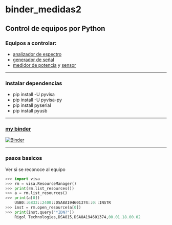 # binder_medidas2

## Control de equipos por Python

### Equipos a controlar:
 * [analizador de espectro](https://www.keysight.com/en/pd-817002-pn-N9320A/rf-spectrum-analyzer-9-khz-3-ghz?cc=US&lc=eng)
 * [generador de señal](https://www.keysight.com/en/pdx-x202262-pn-N9310A/rf-signal-generator-9-khz-to-3-ghz?cc=AR&lc=eng)
 * [medidor de potencia](https://www.anritsu.com/en-US/test-measurement/products/ml2487b) y [sensor](https://www.bellnw.com/manufacturer/Anritsu/MA2472D.htm)
___

### instalar dependencias
- pip install -U pyvisa
- pip install -U pyvisa-py
- pip install pyserial
- pip install pyusb
___

### [my binder](https://mybinder.org/v2/gh/ingenieriaam/binder_medidas2/binder_shared)
[![Binder](https://mybinder.org/badge_logo.svg)](https://mybinder.org/v2/gh/ingenieriaam/binder_medidas2/binder_shared?filepath=notebook_init)
___

### pasos basicos

Ver si se reconoce al equipo

```py
>>> import visa
>>> rm = visa.ResourceManager()
>>> print(rm.list_resources())
>>> a = rm.list_resources()
>>> print(a[0])
	USB0::6833::2400::DSA8A194601374::0::INSTR
>>> inst = rm.open_resource(a[0])
>>> print(inst.query("*IDN?"))
	Rigol Technologies,DSA815,DSA8A194601374,00.01.18.00.02

```

